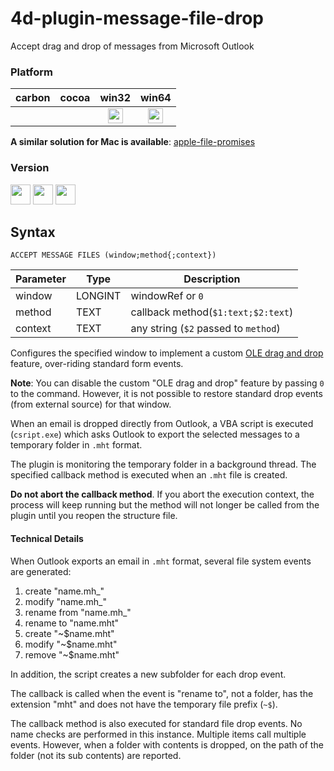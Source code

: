 # 4d-plugin-message-file-drop
Accept drag and drop of messages from Microsoft Outlook

### Platform

| carbon | cocoa | win32 | win64 |
|:------:|:-----:|:---------:|:---------:|
|||<img src="https://cloud.githubusercontent.com/assets/1725068/22371562/1b091f0a-e4db-11e6-8458-8653954a7cce.png" width="24" height="24" />|<img src="https://cloud.githubusercontent.com/assets/1725068/22371562/1b091f0a-e4db-11e6-8458-8653954a7cce.png" width="24" height="24" />|

**A similar solution for Mac is available**: [apple-file-promises](https://github.com/miyako/4d-plugin-apple-file-promises)

### Version

<img src="https://cloud.githubusercontent.com/assets/1725068/18940649/21945000-8645-11e6-86ed-4a0f800e5a73.png" width="32" height="32" /> <img src="https://cloud.githubusercontent.com/assets/1725068/18940648/2192ddba-8645-11e6-864d-6d5692d55717.png" width="32" height="32" /> <img src="https://user-images.githubusercontent.com/1725068/41266195-ddf767b2-6e30-11e8-9d6b-2adf6a9f57a5.png" width="32" height="32" />

## Syntax

```
ACCEPT MESSAGE FILES (window;method{;context})
```

Parameter|Type|Description
------------|------------|----
window|LONGINT|windowRef or ``0``
method|TEXT|callback method(``$1:text;$2:text``)
context|TEXT|any string (``$2`` passed to ``method``)

Configures the specified window to implement a custom [OLE drag and drop](https://msdn.microsoft.com/en-us/library/96826a87.aspx) feature, over-riding standard form events. 

**Note**: You can disable the custom "OLE drag and drop" feature by passing ``0`` to the command. However, it is not possible to restore standard drop events (from external source) for that window. 

When an email is dropped directly from Outlook, a VBA script is executed (``csript.exe``) which asks Outlook to export the selected messages to a temporary folder in ``.mht`` format. 

The plugin is monitoring the temporary folder in a background thread. The specified callback method is executed when an ``.mht`` file is created.

**Do not abort the callback method**. If you abort the execution context, the process will keep running but the method will not longer be called from the plugin until you reopen the structure file.

#### Technical Details

When Outlook exports an email in  ``.mht`` format, several file system events are generated:

1. create "name.mh_"
2. modify "name.mh_"
3. rename from "name.mh_"
4. rename to "name.mht" 
5. create "~$name.mht"
6. modify "~$name.mht"
7. remove "~$name.mht"

In addition, the script creates a new subfolder for each drop event.

The callback is called when the event is "rename to", not a folder, has the  extension "mht" and does not have the temporary file prefix (``~$``).

The callback method is also executed for standard file drop events. No name checks are performed in this instance. Multiple items call multiple events. However, when a folder with contents is dropped, on the path of the folder (not its sub contents) are reported.
